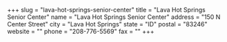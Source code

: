 +++
slug = "lava-hot-springs-senior-center"
title = "Lava Hot Springs Senior Center"
name = "Lava Hot Springs Senior Center"
address = "150 N Center Street"
city = "Lava Hot Springs"
state = "ID"
postal = "83246"
website = ""
phone = "208-776-5569"
fax = ""
+++
